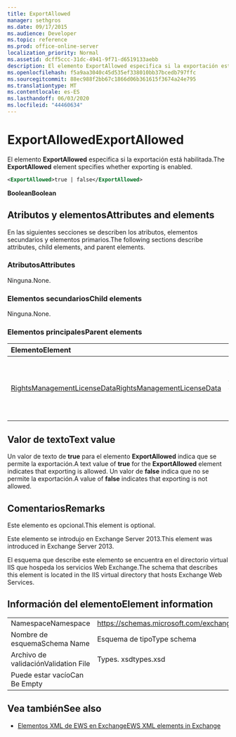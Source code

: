 ```yaml
---
title: ExportAllowed
manager: sethgros
ms.date: 09/17/2015
ms.audience: Developer
ms.topic: reference
ms.prod: office-online-server
localization_priority: Normal
ms.assetid: dcff5ccc-31dc-4941-9f71-d6519133aebb
description: El elemento ExportAllowed especifica si la exportación está habilitada.
ms.openlocfilehash: f5a9aa3040c45d535ef338010bb37bcedb797ffc
ms.sourcegitcommit: 88ec988f2bb67c1866d06b361615f3674a24e795
ms.translationtype: MT
ms.contentlocale: es-ES
ms.lasthandoff: 06/03/2020
ms.locfileid: "44460634"
---
```

# <a name="exportallowed"></a><span data-ttu-id="4e28b-103">ExportAllowed</span><span class="sxs-lookup"><span data-stu-id="4e28b-103">ExportAllowed</span></span>

<span data-ttu-id="4e28b-104">El elemento **ExportAllowed** especifica si la exportación está habilitada.</span><span class="sxs-lookup"><span data-stu-id="4e28b-104">The **ExportAllowed** element specifies whether exporting is enabled.</span></span> 
  
```XML
<ExportAllowed>true | false</ExportAllowed>
```

 <span data-ttu-id="4e28b-105">**Boolean**</span><span class="sxs-lookup"><span data-stu-id="4e28b-105">**Boolean**</span></span>
## <a name="attributes-and-elements"></a><span data-ttu-id="4e28b-106">Atributos y elementos</span><span class="sxs-lookup"><span data-stu-id="4e28b-106">Attributes and elements</span></span>

<span data-ttu-id="4e28b-107">En las siguientes secciones se describen los atributos, elementos secundarios y elementos primarios.</span><span class="sxs-lookup"><span data-stu-id="4e28b-107">The following sections describe attributes, child elements, and parent elements.</span></span>
  
### <a name="attributes"></a><span data-ttu-id="4e28b-108">Atributos</span><span class="sxs-lookup"><span data-stu-id="4e28b-108">Attributes</span></span>

<span data-ttu-id="4e28b-109">Ninguna.</span><span class="sxs-lookup"><span data-stu-id="4e28b-109">None.</span></span>
  
### <a name="child-elements"></a><span data-ttu-id="4e28b-110">Elementos secundarios</span><span class="sxs-lookup"><span data-stu-id="4e28b-110">Child elements</span></span>

<span data-ttu-id="4e28b-111">Ninguna.</span><span class="sxs-lookup"><span data-stu-id="4e28b-111">None.</span></span>
  
### <a name="parent-elements"></a><span data-ttu-id="4e28b-112">Elementos principales</span><span class="sxs-lookup"><span data-stu-id="4e28b-112">Parent elements</span></span>

|<span data-ttu-id="4e28b-113">**Elemento**</span><span class="sxs-lookup"><span data-stu-id="4e28b-113">**Element**</span></span>|<span data-ttu-id="4e28b-114">**Descripción**</span><span class="sxs-lookup"><span data-stu-id="4e28b-114">**Description**</span></span>|
|:-----|:-----|
|[<span data-ttu-id="4e28b-115">RightsManagementLicenseData</span><span class="sxs-lookup"><span data-stu-id="4e28b-115">RightsManagementLicenseData</span></span>](rightsmanagementlicensedata.md) <br/> |<span data-ttu-id="4e28b-116">Especifica información sobre la licencia de administración de derechos.</span><span class="sxs-lookup"><span data-stu-id="4e28b-116">Specifies information about the rights management license.</span></span>  <br/> |
   
## <a name="text-value"></a><span data-ttu-id="4e28b-117">Valor de texto</span><span class="sxs-lookup"><span data-stu-id="4e28b-117">Text value</span></span>

<span data-ttu-id="4e28b-118">Un valor de texto de **true** para el elemento **ExportAllowed** indica que se permite la exportación.</span><span class="sxs-lookup"><span data-stu-id="4e28b-118">A text value of **true** for the **ExportAllowed** element indicates that exporting is allowed.</span></span> <span data-ttu-id="4e28b-119">Un valor de **false** indica que no se permite la exportación.</span><span class="sxs-lookup"><span data-stu-id="4e28b-119">A value of **false** indicates that exporting is not allowed.</span></span> 
  
## <a name="remarks"></a><span data-ttu-id="4e28b-120">Comentarios</span><span class="sxs-lookup"><span data-stu-id="4e28b-120">Remarks</span></span>

<span data-ttu-id="4e28b-121">Este elemento es opcional.</span><span class="sxs-lookup"><span data-stu-id="4e28b-121">This element is optional.</span></span>
  
<span data-ttu-id="4e28b-122">Este elemento se introdujo en Exchange Server 2013.</span><span class="sxs-lookup"><span data-stu-id="4e28b-122">This element was introduced in Exchange Server 2013.</span></span>
  
<span data-ttu-id="4e28b-123">El esquema que describe este elemento se encuentra en el directorio virtual IIS que hospeda los servicios Web Exchange.</span><span class="sxs-lookup"><span data-stu-id="4e28b-123">The schema that describes this element is located in the IIS virtual directory that hosts Exchange Web Services.</span></span>
  
## <a name="element-information"></a><span data-ttu-id="4e28b-124">Información del elemento</span><span class="sxs-lookup"><span data-stu-id="4e28b-124">Element information</span></span>

|||
|:-----|:-----|
|<span data-ttu-id="4e28b-125">Namespace</span><span class="sxs-lookup"><span data-stu-id="4e28b-125">Namespace</span></span>  <br/> |https://schemas.microsoft.com/exchange/services/2006/types  <br/> |
|<span data-ttu-id="4e28b-126">Nombre de esquema</span><span class="sxs-lookup"><span data-stu-id="4e28b-126">Schema Name</span></span>  <br/> |<span data-ttu-id="4e28b-127">Esquema de tipo</span><span class="sxs-lookup"><span data-stu-id="4e28b-127">Type schema</span></span>  <br/> |
|<span data-ttu-id="4e28b-128">Archivo de validación</span><span class="sxs-lookup"><span data-stu-id="4e28b-128">Validation File</span></span>  <br/> |<span data-ttu-id="4e28b-129">Types. xsd</span><span class="sxs-lookup"><span data-stu-id="4e28b-129">types.xsd</span></span>  <br/> |
|<span data-ttu-id="4e28b-130">Puede estar vacío</span><span class="sxs-lookup"><span data-stu-id="4e28b-130">Can Be Empty</span></span>  <br/> ||
   
## <a name="see-also"></a><span data-ttu-id="4e28b-131">Vea también</span><span class="sxs-lookup"><span data-stu-id="4e28b-131">See also</span></span>



- [<span data-ttu-id="4e28b-132">Elementos XML de EWS en Exchange</span><span class="sxs-lookup"><span data-stu-id="4e28b-132">EWS XML elements in Exchange</span></span>](ews-xml-elements-in-exchange.md)

